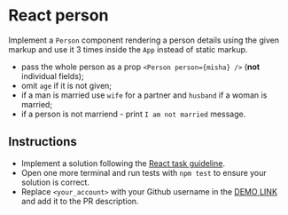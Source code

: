 # React person

Implement a `Person` component rendering a person details using the given markup
and use it 3 times inside the `App` instead of static markup.

- pass the whole person as a prop `<Person person={misha} />` (**not** individual fields);
- omit `age` if it is not given;
- if a man is married use `wife` for a partner and `husband` if a woman is married;
- if a person is not marriend - print `I am not married` message.

## Instructions
- Implement a solution following the [React task guideline](https://github.com/mate-academy/react_task-guideline#react-tasks-guideline).
- Open one more terminal and run tests with `npm test` to ensure your solution is correct.
- Replace `<your_account>` with your Github username in the [DEMO LINK](https://KosolapovAnatolii.github.io/react_person/) and add it to the PR description.
